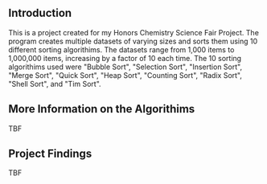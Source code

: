 ## Introduction

This is a project created for my Honors Chemistry Science Fair Project. The program creates multiple datasets of varying sizes and sorts them using 10 different sorting algorithims. The datasets range from 1,000 items to 1,000,000 items, increasing by a factor of 10 each time. The 10 sorting algorithims used were "Bubble Sort", "Selection Sort", "Insertion Sort", "Merge Sort", "Quick Sort", "Heap Sort", "Counting Sort", "Radix Sort", "Shell Sort", and "Tim Sort".

## More Information on the Algorithims

TBF

## Project Findings

TBF
